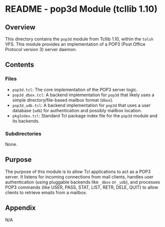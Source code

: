 # README - pop3d Module (tcllib 1.10)

## Overview

This directory contains the `pop3d` module from Tcllib 1.10, within the `tolsh` VFS. This module provides an implementation of a POP3 (Post Office Protocol version 3) server daemon.

## Contents

### Files

- `pop3d.tcl`: The core implementation of the POP3 server logic.
- `pop3d_dbox.tcl`: A backend implementation for `pop3d` that likely uses a simple directory/file-based mailbox format (`dbox`).
- `pop3d_udb.tcl`: A backend implementation for `pop3d` that uses a user database (`udb`) for authentication and possibly mailbox location.
- `pkgIndex.tcl`: Standard Tcl package index file for the `pop3d` module and its backends.

### Subdirectories

None.

## Purpose

The purpose of this module is to allow Tcl applications to act as a POP3 server. It listens for incoming connections from mail clients, handles user authentication (using pluggable backends like `_dbox` or `_udb`), and processes POP3 commands (like USER, PASS, STAT, LIST, RETR, DELE, QUIT) to allow clients to retrieve emails from a mailbox.

## Appendix

N/A 